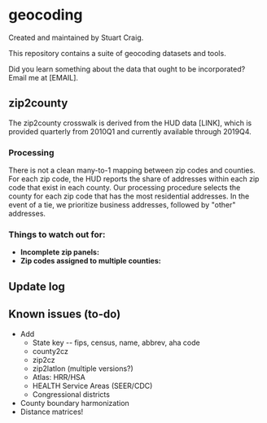 # geocoding
Created and maintained by Stuart Craig.

This repository contains a suite of geocoding datasets and tools. 

Did you learn something about the data that ought to be incorporated? Email me at [EMAIL].

## zip2county

The zip2county crosswalk is derived from the HUD data [LINK], which is provided quarterly from 2010Q1 and currently available through 2019Q4. 

### Processing

There is not a clean many-to-1 mapping between zip codes and counties. For each zip code, the HUD reports the share of addresses within each zip code that exist in each county. Our processing procedure selects the county for each zip code that has the most residential addresses. In the event of a tie, we prioritize business addresses, followed by "other" addresses. 

### Things to watch out for:
- **Incomplete zip panels:**
- **Zip codes assigned to multiple counties:** 

## Update log

## Known issues (to-do)
- Add
	- State key -- fips, census, name, abbrev, aha code
	- county2cz
	- zip2cz
	- zip2latlon (multiple versions?)
	- Atlas: HRR/HSA
	- HEALTH Service Areas (SEER/CDC)
	- Congressional districts
- County boundary harmonization
- Distance matrices!

